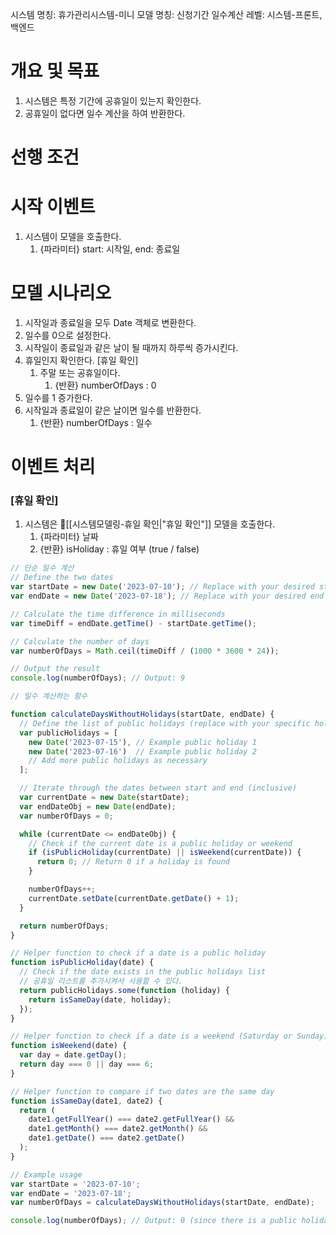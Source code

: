 시스템 명칭: 휴가관리시스템-미니
모델 명칭: 신청기간 일수계산
레벨: 시스템-프론트, 백엔드

# 개요 및 목표
1. 시스템은 특정 기간에 공휴일이 있는지 확인한다.
2. 공휴일이 없다면 일수 계산을 하여 반환한다.

# 선행 조건

# 시작 이벤트
1. 시스템이 모델을 호출한다.
	1. {파라미터} start:  시작일, end:  종료일

# 모델 시나리오
1. 시작일과 종료일을 모두 Date 객체로 변환한다.
2. 일수를 0으로 설정한다.
3. 시작일이 종료일과 같은 날이 될 때까지 하루씩 증가시킨다.
4. 휴일인지 확인한다. [휴일 확인]
	1. 주말 또는 공휴일이다.
		1. {반환} numberOfDays : 0
5. 일수를 1 증가한다.
6. 시작일과 종료일이 같은 날이면 일수를 반환한다.
	1. {반환} numberOfDays : 일수

# 이벤트 처리

### [휴일 확인]
1. 시스템은 [[시스템모델링-휴일 확인|"휴일 확인"]] 모델을 호출한다.
	1. {파라미터} 날짜
	2. {반환} isHoliday : 휴일 여부 (true / false)




```javascript
// 단순 일수 계산
// Define the two dates
var startDate = new Date('2023-07-10'); // Replace with your desired start date
var endDate = new Date('2023-07-18'); // Replace with your desired end date

// Calculate the time difference in milliseconds
var timeDiff = endDate.getTime() - startDate.getTime();

// Calculate the number of days
var numberOfDays = Math.ceil(timeDiff / (1000 * 3600 * 24));

// Output the result
console.log(numberOfDays); // Output: 9

```

```javascript
// 일수 계산하는 함수

function calculateDaysWithoutHolidays(startDate, endDate) {
  // Define the list of public holidays (replace with your specific holidays if needed)
  var publicHolidays = [
    new Date('2023-07-15'), // Example public holiday 1
    new Date('2023-07-16')  // Example public holiday 2
    // Add more public holidays as necessary
  ];

  // Iterate through the dates between start and end (inclusive)
  var currentDate = new Date(startDate);
  var endDateObj = new Date(endDate);
  var numberOfDays = 0;

  while (currentDate <= endDateObj) {
    // Check if the current date is a public holiday or weekend
    if (isPublicHoliday(currentDate) || isWeekend(currentDate)) {
      return 0; // Return 0 if a holiday is found
    }

    numberOfDays++;
    currentDate.setDate(currentDate.getDate() + 1);
  }

  return numberOfDays;
}

// Helper function to check if a date is a public holiday
function isPublicHoliday(date) {
  // Check if the date exists in the public holidays list
  // 공휴일 리스트를 추가시켜서 사용할 수 있다.
  return publicHolidays.some(function (holiday) {
    return isSameDay(date, holiday);
  });
}

// Helper function to check if a date is a weekend (Saturday or Sunday)
function isWeekend(date) {
  var day = date.getDay();
  return day === 0 || day === 6;
}

// Helper function to compare if two dates are the same day
function isSameDay(date1, date2) {
  return (
    date1.getFullYear() === date2.getFullYear() &&
    date1.getMonth() === date2.getMonth() &&
    date1.getDate() === date2.getDate()
  );
}

// Example usage
var startDate = '2023-07-10';
var endDate = '2023-07-18';
var numberOfDays = calculateDaysWithoutHolidays(startDate, endDate);

console.log(numberOfDays); // Output: 0 (since there is a public holiday in between)

```
